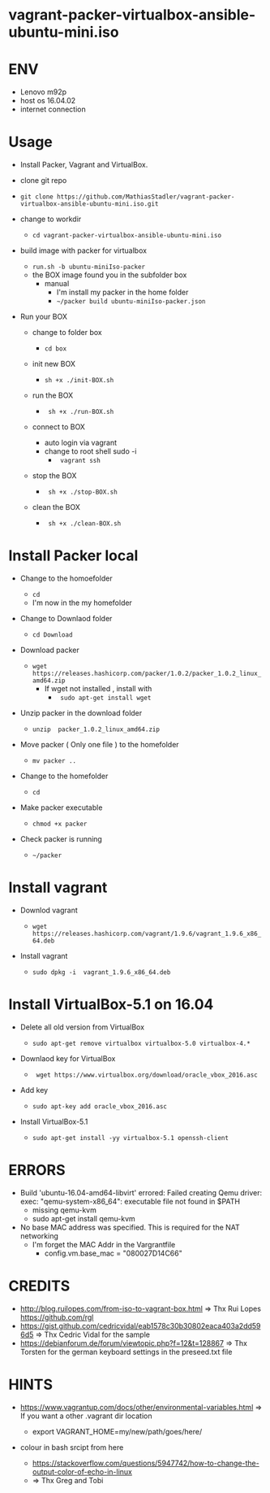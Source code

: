 # vagrant-packer-virtualbox-ansible-ubuntu-mini.iso


# ENV
- Lenovo m92p
- host os 16.04.02
- internet connection

# Usage
- Install Packer, Vagrant and VirtualBox.

* clone git repo
* ```git clone https://github.com/MathiasStadler/vagrant-packer-virtualbox-ansible-ubuntu-mini.iso.git```

* change to workdir
    * ``` cd vagrant-packer-virtualbox-ansible-ubuntu-mini.iso ```

* build image with packer for virtualbox
    * ```run.sh -b ubuntu-miniIso-packer```
    * the BOX image found you in the subfolder box
        * manual
            * I'm install my packer in the home folder
            * ```~/packer build ubuntu-miniIso-packer.json```

* Run your BOX

    * change to folder box
        * ```cd box ```

    * init new BOX
        * ```sh +x ./init-BOX.sh```

    * run the BOX
        * ``` sh +x ./run-BOX.sh```

    * connect to BOX
        * auto login via vagrant
        * change to root shell  sudo -i  
            * ``` vagrant ssh```

    * stop the BOX
        * ``` sh +x ./stop-BOX.sh```

    * clean the BOX
        * ``` sh +x ./clean-BOX.sh```        





# Install Packer local
* Change to the homoefolder
    * ```cd```
    * I'm now in the my homefolder

* Change to Downlaod folder    
    * ``cd Download`` 
* Download packer 
    * ```wget https://releases.hashicorp.com/packer/1.0.2/packer_1.0.2_linux_amd64.zip```
        * If wget not installed , install with 
            * ``` sudo apt-get install wget```
* Unzip packer in the download folder
    * ```unzip  packer_1.0.2_linux_amd64.zip```

* Move packer ( Only one file ) to the homefolder
    * ```mv packer ..```
* Change to the homefolder
    * ```cd```
* Make packer executable
    * ```chmod +x packer```
* Check packer is running
    * ```~/packer```


# Install vagrant   

* Downlod vagrant
    * ```wget https://releases.hashicorp.com/vagrant/1.9.6/vagrant_1.9.6_x86_64.deb```

* Install vagrant
    * ```sudo dpkg -i  vagrant_1.9.6_x86_64.deb```

# Install VirtualBox-5.1   on 16.04
* Delete all old version from VirtualBox
    * ```sudo apt-get remove virtualbox virtualbox-5.0 virtualbox-4.*```
* Downlaod key for VirtualBox 
    * ``` wget https://www.virtualbox.org/download/oracle_vbox_2016.asc```
* Add key 
    * ```sudo apt-key add oracle_vbox_2016.asc```
    
* Install VirtualBox-5.1
    * ```sudo apt-get install -yy virtualbox-5.1 openssh-client```         

# ERRORS
 - Build 'ubuntu-16.04-amd64-libvirt' errored: Failed creating Qemu driver: exec: "qemu-system-x86_64": executable file not found in $PATH
    * missing qemu-kvm
    * sudo apt-get install qemu-kvm
- No base MAC address was specified. This is required for the NAT networking
    * I'm forget the MAC Addr in the Vargrantfile
        * config.vm.base_mac = "080027D14C66"


# CREDITS
- http://blog.ruilopes.com/from-iso-to-vagrant-box.html => Thx Rui Lopes <https://github.com/rgl>
- https://gist.github.com/cedricvidal/eab1578c30b30802eaca403a2dd596d5 => Thx Cedric Vidal for the sample
- https://debianforum.de/forum/viewtopic.php?f=12&t=128867 => Thx Torsten for the german keyboard settings in the preseed.txt file

# HINTS
- https://www.vagrantup.com/docs/other/environmental-variables.html => If you want a other .vagrant dir location
    * export VAGRANT_HOME=my/new/path/goes/here/  

- colour in bash srcipt  from here
    * https://stackoverflow.com/questions/5947742/how-to-change-the-output-color-of-echo-in-linux
    * => Thx Greg and Tobi